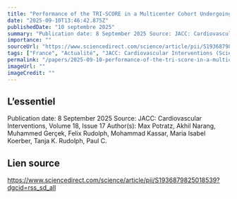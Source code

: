 ```yaml
---
title: "Performance of the TRI-SCORE in a Multicenter Cohort Undergoing Transcatheter Tricuspid Valve Repair and Replacement"
date: "2025-09-10T13:46:42.875Z"
publishedDate: "10 septembre 2025"
summary: "Publication date: 8 September 2025 Source: JACC: Cardiovascular Interventions, Volume 18, Issue 17 Author(s): Max Potratz, Akhil Narang, Muhammed Gerçek, Felix Rudolph, Mohammad Kassar, Maria Isabel Koerber, Tanja K. Rudolph, Paul C."
importance: ""
sourceUrl: "https://www.sciencedirect.com/science/article/pii/S1936879825018539?dgcid=rss_sd_all"
tags: ["France", "Actualité", "JACC: Cardiovascular Interventions (ScienceDirect)"]
permalink: "/papers/2025-09-10-performance-of-the-tri-score-in-a-multicenter-cohort-undergoing-transcatheter-tricuspid-valve-repair-and-replacement"
imageUrl: ""
imageCredit: ""
---
```


## L’essentiel

Publication date: 8 September 2025 Source: JACC: Cardiovascular Interventions, Volume 18, Issue 17 Author(s): Max Potratz, Akhil Narang, Muhammed Gerçek, Felix Rudolph, Mohammad Kassar, Maria Isabel Koerber, Tanja K. Rudolph, Paul C.

## Lien source

https://www.sciencedirect.com/science/article/pii/S1936879825018539?dgcid=rss_sd_all
